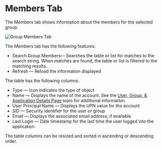 # Members Tab

The Members tab shows information about the members for the selected group.

![Group Members Tab](/img/product_docs/privilegesecure/privilegesecure/accessmanagement/admin/policy/tab/usersgroups/usergroupsmemberstab.webp)

The Members tab has the following features:

- Search Group Members— Searches the table or list for matches to the search string. When matches
  are found, the table or list is filtered to the matching results.
- Refresh — Reload the information displayed

The table has the following columns:

- Type — Icon indicates the type of object
- Name — Displays the name of the account. See the
  [User, Group, & Application Details Page](/docs/privilegesecure/4.2/privilegesecure/accessmanagement/admin/policy/page/details/usergroupapplication.md) topic for
  additional information.
- User Principal Name — Displays the UPN value for the account
- SID — Security identifier for the user or group
- Email — Displays the associated email address, if available
- Last Login — Date timestamp for the last time the user logged into the application

The table columns can be resized and sorted in ascending or descending order.
